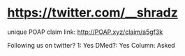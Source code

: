 # https://twitter.com/__shradz

unique POAP claim link: 
http://POAP.xyz/claim/a5gf3k

Following us on twitter? 1: Yes
DMed?: Yes
Column: Asked